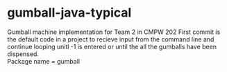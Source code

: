 # gumball-java-typical
Gumball machine implementation for Team 2 in CMPW 202
First commit is the default code in a project to recieve input from the command line and continue looping unitl -1 is entered or until the all the gumballs have been dispensed.  
Package name = gumball

